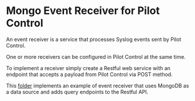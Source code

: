 # Mongo Event Receiver for Pilot Control

An event receiver is a service that processes Syslog events sent by Pilot Control.

One or more receivers can be configured in Pilot Control at the same time.

To implement a receiver simply create a Restful web service with an endpoint that accepts a payload from Pilot Control via POST method.

This [folder](mongo) implements an example of event receiver that uses MongoDB as a data source and adds query endpoints to the Restful API.
